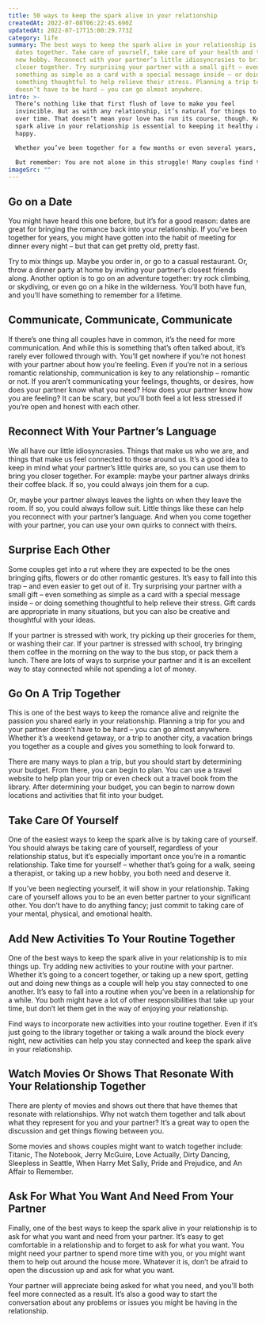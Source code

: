 ```yaml
---
title: 50 ways to keep the spark alive in your relationship
createdAt: 2022-07-08T06:22:45.690Z
updatedAt: 2022-07-17T15:00:29.773Z
category: life
summary: The best ways to keep the spark alive in your relationship is to go on
  dates together. Take care of yourself, take care of your health and take up a
  new hobby. Reconnect with your partner’s little idiosyncrasies to bring you
  closer together. Try surprising your partner with a small gift – even
  something as simple as a card with a special message inside – or doing
  something thoughtful to help relieve their stress. Planning a trip together
  doesn’t have to be hard – you can go almost anywhere.
intro: >-
  There’s nothing like that first flush of love to make you feel
  invincible. But as with any relationship, it’s natural for things to settle
  over time. That doesn’t mean your love has run its course, though. Keeping the
  spark alive in your relationship is essential to keeping it healthy and
  happy. 

  Whether you’ve been together for a few months or even several years, it can be easy to get into a rut when it comes to dating your significant other. With so much stress on our plates in everyday life, we don’t always have time to think about how we can keep the romance alive in our relationships. 

  But remember: You are not alone in this struggle! Many couples find themselves in the same position at one point or another. So take heart – whether you’re just starting out with someone new or are looking to reignite the passion in an old flame, read on for 50 ways you can keep the spark alive in your relationship!
imageSrc: ""
---
```


## Go on a Date

You might have heard this one before, but it’s for a good reason: dates are great for bringing the romance back into your relationship. If you’ve been together for years, you might have gotten into the habit of meeting for dinner every night – but that can get pretty old, pretty fast.

Try to mix things up. Maybe you order in, or go to a casual restaurant. Or, throw a dinner party at home by inviting your partner’s closest friends along. Another option is to go on an adventure together: try rock climbing, or skydiving, or even go on a hike in the wilderness. You’ll both have fun, and you’ll have something to remember for a lifetime.

## Communicate, Communicate, Communicate

If there’s one thing all couples have in common, it’s the need for more communication. And while this is something that’s often talked about, it’s rarely ever followed through with. You’ll get nowhere if you’re not honest with your partner about how you’re feeling. Even if you’re not in a serious romantic relationship, communication is key to any relationship – romantic or not. If you aren’t communicating your feelings, thoughts, or desires, how does your partner know what you need? How does your partner know how you are feeling? It can be scary, but you’ll both feel a lot less stressed if you’re open and honest with each other.

## Reconnect With Your Partner’s Language

We all have our little idiosyncrasies. Things that make us who we are, and things that make us feel connected to those around us. It’s a good idea to keep in mind what your partner’s little quirks are, so you can use them to bring you closer together. For example: maybe your partner always drinks their coffee black. If so, you could always join them for a cup.

Or, maybe your partner always leaves the lights on when they leave the room. If so, you could always follow suit. Little things like these can help you reconnect with your partner’s language. And when you come together with your partner, you can use your own quirks to connect with theirs.

## Surprise Each Other

Some couples get into a rut where they are expected to be the ones bringing gifts, flowers or do other romantic gestures. It’s easy to fall into this trap – and even easier to get out of it. Try surprising your partner with a small gift – even something as simple as a card with a special message inside – or doing something thoughtful to help relieve their stress. Gift cards are appropriate in many situations, but you can also be creative and thoughtful with your ideas.

If your partner is stressed with work, try picking up their groceries for them, or washing their car. If your partner is stressed with school, try bringing them coffee in the morning on the way to the bus stop, or pack them a lunch. There are lots of ways to surprise your partner and it is an excellent way to stay connected while not spending a lot of money.

## Go On A Trip Together

This is one of the best ways to keep the romance alive and reignite the passion you shared early in your relationship. Planning a trip for you and your partner doesn’t have to be hard – you can go almost anywhere. Whether it’s a weekend getaway, or a trip to another city, a vacation brings you together as a couple and gives you something to look forward to.

There are many ways to plan a trip, but you should start by determining your budget. From there, you can begin to plan. You can use a travel website to help plan your trip or even check out a travel book from the library. After determining your budget, you can begin to narrow down locations and activities that fit into your budget.

## Take Care Of Yourself

One of the easiest ways to keep the spark alive is by taking care of yourself. You should always be taking care of yourself, regardless of your relationship status, but it’s especially important once you’re in a romantic relationship. Take time for yourself – whether that’s going for a walk, seeing a therapist, or taking up a new hobby, you both need and deserve it.

If you’ve been neglecting yourself, it will show in your relationship. Taking care of yourself allows you to be an even better partner to your significant other. You don’t have to do anything fancy; just commit to taking care of your mental, physical, and emotional health.

## Add New Activities To Your Routine Together

One of the best ways to keep the spark alive in your relationship is to mix things up. Try adding new activities to your routine with your partner. Whether it’s going to a concert together, or taking up a new sport, getting out and doing new things as a couple will help you stay connected to one another. It’s easy to fall into a routine when you’ve been in a relationship for a while. You both might have a lot of other responsibilities that take up your time, but don’t let them get in the way of enjoying your relationship.

Find ways to incorporate new activities into your routine together. Even if it’s just going to the library together or taking a walk around the block every night, new activities can help you stay connected and keep the spark alive in your relationship.

## Watch Movies Or Shows That Resonate With Your Relationship Together

There are plenty of movies and shows out there that have themes that resonate with relationships. Why not watch them together and talk about what they represent for you and your partner? It’s a great way to open the discussion and get things flowing between you.

Some movies and shows couples might want to watch together include: Titanic, The Notebook, Jerry McGuire, Love Actually, Dirty Dancing, Sleepless in Seattle, When Harry Met Sally, Pride and Prejudice, and An Affair to Remember.

## Ask For What You Want And Need From Your Partner

Finally, one of the best ways to keep the spark alive in your relationship is to ask for what you want and need from your partner. It’s easy to get comfortable in a relationship and to forget to ask for what you want. You might need your partner to spend more time with you, or you might want them to help out around the house more. Whatever it is, don’t be afraid to open the discussion up and ask for what you want.

Your partner will appreciate being asked for what you need, and you’ll both feel more connected as a result. It’s also a good way to start the conversation about any problems or issues you might be having in the relationship.

